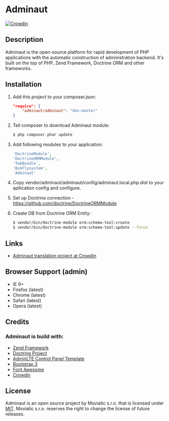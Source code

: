# Adminaut

[![Crowdin](https://d322cqt584bo4o.cloudfront.net/adminaut/localized.svg)](https://crowdin.com/project/adminaut)


## Description

Adminaut is the open-source platform for rapid development of PHP applications with the automatic construction of administration backend. It's built on the top of PHP, Zend Framework, Doctrine ORM and other frameworks.


## Installation

1. Add this project to your composer.json:

    ```json
    "require": {
        "adminaut/adminaut": "dev-master"
    }
    ```

2. Tell composer to download Adminaut module:

    ```bash
    $ php composer.phar update
    ```

3. Add following modules to your application:
    ```php
    'DoctrineModule',
    'DoctrineORMModule',
    'TwbBundle',
    'BsbFlysystem',
    'Adminaut'
    ```

4. Copy vendor/adminaut/adminaut/config/adminaut.local.php.dist to your apllication config and configure.

5. Set up Doctrine connection - https://github.com/doctrine/DoctrineORMModule

6. Create DB from Doctrine ORM Entity:

    ```bash
    $ vendor/bin/doctrine-module orm:schema-tool:create
    $ vendor/bin/doctrine-module orm:schema-tool:update --force
    ```


## Links

- [Adminaut translation project at Crowdin](https://crowdin.com/project/adminaut)


## Browser Support (admin)

- IE 9+
- Firefox (latest)
- Chrome (latest)
- Safari (latest)
- Opera (latest)


## Credits

### Adminaut is build with:
- [Zend Framework](https://framework.zend.com)
- [Doctrine Project](http://www.doctrine-project.org)
- [AdminLTE Control Panel Template](https://almsaeedstudio.com)
- [Bootstrap 3](https://getbootstrap.com)
- [Font Awesome](http://fontawesome.io)
- [Crowdin](https://crowdin.com)


## License

Adminaut is an open source project by Moviatic s.r.o. that is licensed under [MIT](http://opensource.org/licenses/MIT). Moviatic s.r.o. reserves the right to change the license of future releases.


